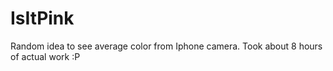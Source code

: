 # IsItPink
Random idea to see average color from Iphone camera. Took about 8 hours of actual work :P
